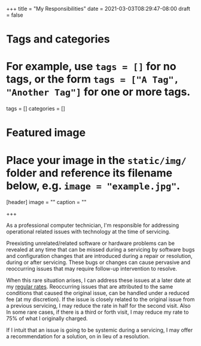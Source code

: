 +++
title = "My Responsibilities"
date = 2021-03-03T08:29:47-08:00
draft = false

# Tags and categories
# For example, use `tags = []` for no tags, or the form `tags = ["A Tag", "Another Tag"]` for one or more tags.
tags = []
categories = []

# Featured image
# Place your image in the `static/img/` folder and reference its filename below, e.g. `image = "example.jpg"`.
[header]
image = ""
caption = ""

+++

As a professional computer technician, I'm responsible for addressing operational related issues with technology at the time of servicing.

Preexisting unrelated/related software or hardware problems can be revealed at any time that can be missed during a servicing by software bugs and configuration changes that are introduced during a repair or resolution, during or after servicing. These bugs or changes can cause pervasive and reoccurring issues that may require follow-up intervention to resolve. 

When this rare situation arises, I can address these issues at a later date at my [regular rates](/#service-repair-rates-turnaround). Reoccurring issues that are attributed to the same conditions that caused the original issue, can be handled under a reduced fee (at my discretion). If the issue is closely related to the original issue from a previous servicing, I may reduce the rate in half for the second visit. Also In some rare cases, if there is a third or forth visit, I may reduce my rate to 75% of what I originally charged.

If I intuit that an issue is going to be systemic during a servicing, I may offer a recommendation for a solution, on in lieu of a resolution.
